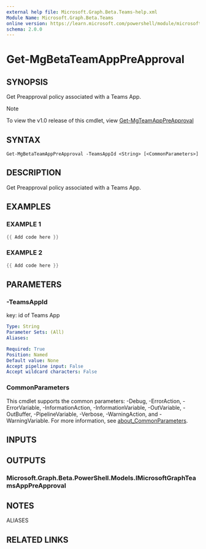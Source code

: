 ```yaml
---
external help file: Microsoft.Graph.Beta.Teams-help.xml
Module Name: Microsoft.Graph.Beta.Teams
online version: https://learn.microsoft.com/powershell/module/microsoft.graph.beta.teams/get-mgbetateamapppreapproval
schema: 2.0.0
---
```


# Get-MgBetaTeamAppPreApproval

## SYNOPSIS
Get Preapproval policy associated with a Teams App.

> [!NOTE]
> To view the v1.0 release of this cmdlet, view [Get-MgTeamAppPreApproval](/powershell/module/Microsoft.Graph.Teams/Get-MgTeamAppPreApproval?view=graph-powershell-v1.0)

## SYNTAX

```
Get-MgBetaTeamAppPreApproval -TeamsAppId <String> [<CommonParameters>]
```

## DESCRIPTION
Get Preapproval policy associated with a Teams App.

## EXAMPLES

### EXAMPLE 1
```powershell
{{ Add code here }}
```

### EXAMPLE 2
```powershell
{{ Add code here }}
```

## PARAMETERS

### -TeamsAppId
key: id of Teams App

```yaml
Type: String
Parameter Sets: (All)
Aliases:

Required: True
Position: Named
Default value: None
Accept pipeline input: False
Accept wildcard characters: False
```

### CommonParameters
This cmdlet supports the common parameters: -Debug, -ErrorAction, -ErrorVariable, -InformationAction, -InformationVariable, -OutVariable, -OutBuffer, -PipelineVariable, -Verbose, -WarningAction, and -WarningVariable. For more information, see [about_CommonParameters](http://go.microsoft.com/fwlink/?LinkID=113216).

## INPUTS

## OUTPUTS

### Microsoft.Graph.Beta.PowerShell.Models.IMicrosoftGraphTeamsAppPreApproval
## NOTES

ALIASES

## RELATED LINKS
